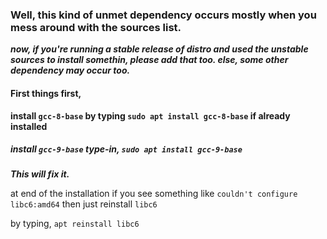### Well, this kind of unmet dependency occurs mostly when you mess around with the sources list.

***now, if you're running a stable release of distro and used the unstable sources to install somethin, please add that too. else, some other dependency may occur too.***

#### First things first,

****install ``gcc-8-base`` by typing ``sudo apt install gcc-8-base`` if already installed****

##### install ``gcc-9-base`` type-in,  ``sudo apt install gcc-9-base``

***This will fix it.***

at end of the installation if you see something like ``couldn't configure libc6:amd64`` then just reinstall ``libc6``

by typing, ``apt reinstall libc6``

